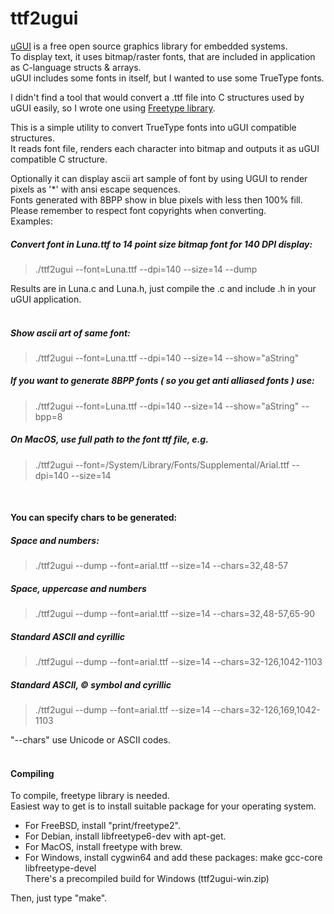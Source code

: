 ttf2ugui
========

[uGUI][1] is a free open source graphics library for embedded systems.<br>
To display text, it uses bitmap/raster fonts, that are included in application as C-language structs & arrays.<br>
uGUI includes some fonts in itself, but I wanted to use some TrueType fonts.<br>

I didn't find a tool that would convert a .ttf file into C structures used by uGUI easily, so I wrote one using [Freetype library][2].<br>

This is a simple utility to convert TrueType fonts into uGUI compatible structures.<br>
It reads font file, renders each character into bitmap and outputs it as uGUI compatible C structure.<br>

Optionally it can display ascii art sample of font by using UGUI to render pixels as '*' with ansi escape sequences.<br>
Fonts generated with 8BPP show in blue pixels with less then 100% fill.<br>
Please remember to respect font copyrights when converting.<br>
Examples:<br>

##### Convert font in Luna.ttf to 14 point size bitmap font for 140 DPI display:<br>

>./ttf2ugui --font=Luna.ttf --dpi=140 --size=14 --dump

Results are in Luna.c and Luna.h, just compile the .c and include .h in your uGUI application.<br><br>

##### Show ascii art of same font:<br>
>./ttf2ugui --font=Luna.ttf --dpi=140 --size=14 --show="aString"

##### If you want to generate 8BPP fonts ( so you get anti alliased fonts ) use:<br>
>./ttf2ugui --font=Luna.ttf --dpi=140 --size=14 --show="aString" --bpp=8

##### On MacOS, use full path to the font ttf file, e.g.<br>
>./ttf2ugui --font=/System/Library/Fonts/Supplemental/Arial.ttf --dpi=140 --size=14

<br>

#### You can specify chars to be generated:
##### Space and numbers:<br>
>./ttf2ugui --dump --font=arial.ttf --size=14 --chars=32,48-57

##### Space, uppercase and numbers<br>
>./ttf2ugui --dump --font=arial.ttf --size=14 --chars=32,48-57,65-90

##### Standard ASCII and cyrillic<br>
>./ttf2ugui --dump --font=arial.ttf --size=14 --chars=32-126,1042-1103

##### Standard ASCII, © symbol and cyrillic<br>
>./ttf2ugui --dump --font=arial.ttf --size=14 --chars=32-126,169,1042-1103

"--chars" use Unicode or ASCII codes.<br>
<br>

#### Compiling
To compile, freetype library is needed.<br>
Easiest way to get is to install suitable package for your operating system.<br>

- For FreeBSD, install "print/freetype2".<br>
- For Debian, install libfreetype6-dev with apt-get.<br>
- For MacOS, install freetype with brew.<br>
- For Windows, install cygwin64 and add these packages: make gcc-core libfreetype-devel<br>
There's a precompiled build for Windows (ttf2ugui-win.zip)<br>

Then, just type "make".<br>

[1]: http://www.embeddedlightning.com/ugui/
[2]: http://freetype.org/
